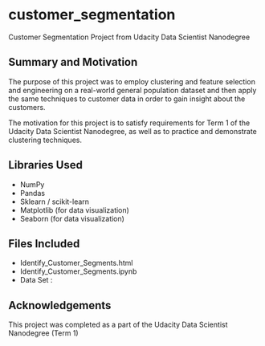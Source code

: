 # customer_segmentation
Customer Segmentation Project from Udacity Data Scientist Nanodegree

## Summary and Motivation

The purpose of this project was to employ clustering and feature selection and engineering on a real-world
general population dataset and then apply the same techniques to customer data in order to gain insight about
the customers.

The motivation for this project is to satisfy requirements for Term 1 of the Udacity Data Scientist Nanodegree,
as well as to practice and demonstrate clustering techniques.

## Libraries Used

- NumPy
- Pandas
- Sklearn / scikit-learn
- Matplotlib (for data visualization)
- Seaborn (for data visualization)

## Files Included

- Identify_Customer_Segments.html
- Identify_Customer_Segments.ipynb
- Data Set : 

## Acknowledgements

This project was completed as a part of the Udacity Data Scientist Nanodegree (Term 1)
